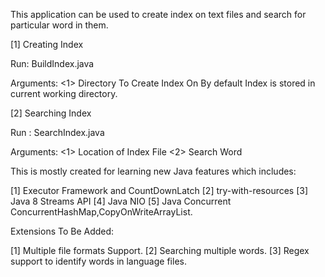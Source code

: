 This application can be used to create index on text files and search for particular 
word in them. 

[1] Creating Index

Run: BuildIndex.java

Arguments: <1> Directory To Create Index On
By default Index is stored in current working directory.

[2] Searching Index

Run : SearchIndex.java

Arguments: <1> Location of Index File
           <2> Search Word

This is mostly created for learning new Java features which includes:

[1] Executor Framework and CountDownLatch
[2] try-with-resources
[3] Java 8 Streams API
[4] Java NIO
[5] Java Concurrent ConcurrentHashMap,CopyOnWriteArrayList.

Extensions To Be Added:

[1] Multiple file formats Support.
[2] Searching multiple words.
[3] Regex support to identify words in language files.
